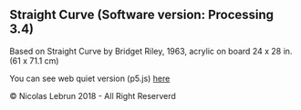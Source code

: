 ## Straight Curve (Software version: Processing 3.4)

Based on Straight Curve by Bridget Riley, 1963,
acrylic on board 24 x 28 in. (61 x 71.1 cm)

You can see web quiet version (p5.js) [here](https://straight-curve.artemg.com/) 

© Nicolas Lebrun 2018 - All Right Reserverd
